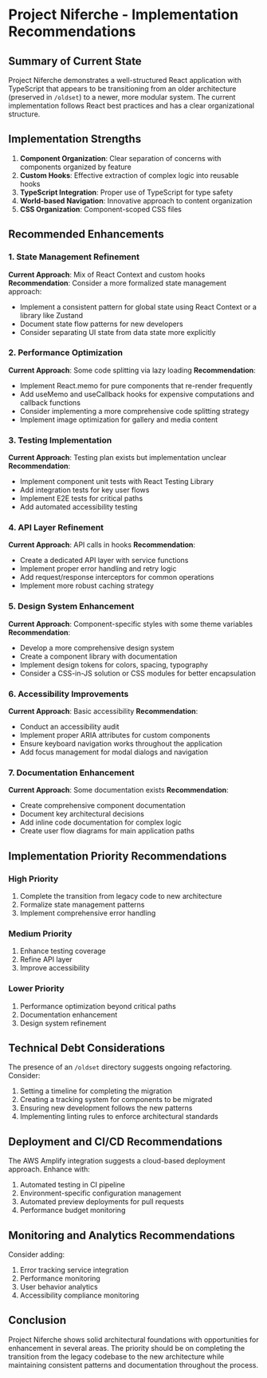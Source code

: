 # Project Niferche - Implementation Recommendations

## Summary of Current State

Project Niferche demonstrates a well-structured React application with TypeScript that appears to be transitioning from an older architecture (preserved in `/oldset`) to a newer, more modular system. The current implementation follows React best practices and has a clear organizational structure.

## Implementation Strengths

1. **Component Organization**: Clear separation of concerns with components organized by feature
2. **Custom Hooks**: Effective extraction of complex logic into reusable hooks
3. **TypeScript Integration**: Proper use of TypeScript for type safety
4. **World-based Navigation**: Innovative approach to content organization
5. **CSS Organization**: Component-scoped CSS files

## Recommended Enhancements

### 1. State Management Refinement

**Current Approach**: Mix of React Context and custom hooks
**Recommendation**: Consider a more formalized state management approach:
- Implement a consistent pattern for global state using React Context or a library like Zustand
- Document state flow patterns for new developers
- Consider separating UI state from data state more explicitly

### 2. Performance Optimization

**Current Approach**: Some code splitting via lazy loading
**Recommendation**:
- Implement React.memo for pure components that re-render frequently
- Add useMemo and useCallback hooks for expensive computations and callback functions
- Consider implementing a more comprehensive code splitting strategy
- Implement image optimization for gallery and media content

### 3. Testing Implementation

**Current Approach**: Testing plan exists but implementation unclear
**Recommendation**:
- Implement component unit tests with React Testing Library
- Add integration tests for key user flows
- Implement E2E tests for critical paths
- Add automated accessibility testing

### 4. API Layer Refinement

**Current Approach**: API calls in hooks
**Recommendation**:
- Create a dedicated API layer with service functions
- Implement proper error handling and retry logic
- Add request/response interceptors for common operations
- Implement more robust caching strategy

### 5. Design System Enhancement

**Current Approach**: Component-specific styles with some theme variables
**Recommendation**:
- Develop a more comprehensive design system
- Create a component library with documentation
- Implement design tokens for colors, spacing, typography
- Consider a CSS-in-JS solution or CSS modules for better encapsulation

### 6. Accessibility Improvements

**Current Approach**: Basic accessibility
**Recommendation**:
- Conduct an accessibility audit
- Implement proper ARIA attributes for custom components
- Ensure keyboard navigation works throughout the application
- Add focus management for modal dialogs and navigation

### 7. Documentation Enhancement

**Current Approach**: Some documentation exists
**Recommendation**:
- Create comprehensive component documentation
- Document key architectural decisions
- Add inline code documentation for complex logic
- Create user flow diagrams for main application paths

## Implementation Priority Recommendations

### High Priority
1. Complete the transition from legacy code to new architecture
2. Formalize state management patterns
3. Implement comprehensive error handling

### Medium Priority
1. Enhance testing coverage
2. Refine API layer
3. Improve accessibility

### Lower Priority
1. Performance optimization beyond critical paths
2. Documentation enhancement
3. Design system refinement

## Technical Debt Considerations

The presence of an `/oldset` directory suggests ongoing refactoring. Consider:
1. Setting a timeline for completing the migration
2. Creating a tracking system for components to be migrated
3. Ensuring new development follows the new patterns
4. Implementing linting rules to enforce architectural standards

## Deployment and CI/CD Recommendations

The AWS Amplify integration suggests a cloud-based deployment approach. Enhance with:
1. Automated testing in CI pipeline
2. Environment-specific configuration management
3. Automated preview deployments for pull requests
4. Performance budget monitoring

## Monitoring and Analytics Recommendations

Consider adding:
1. Error tracking service integration
2. Performance monitoring
3. User behavior analytics
4. Accessibility compliance monitoring

## Conclusion

Project Niferche shows solid architectural foundations with opportunities for enhancement in several areas. The priority should be on completing the transition from the legacy codebase to the new architecture while maintaining consistent patterns and documentation throughout the process.
